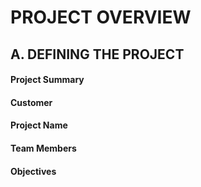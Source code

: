 # PROJECT OVERVIEW

## A. DEFINING THE PROJECT

#### Project Summary

#### Customer

#### Project Name

#### Team Members

#### Objectives
